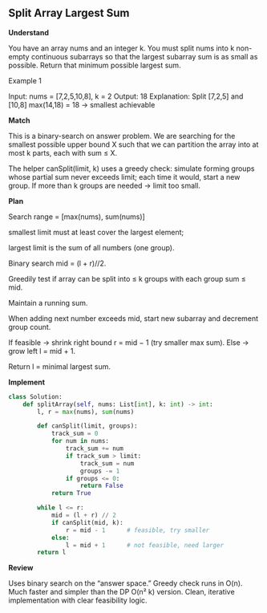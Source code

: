 ## Split Array Largest Sum

**Understand**

You have an array nums and an integer k.
You must split nums into k non-empty continuous subarrays so that the largest subarray sum is as small as possible.
Return that minimum possible largest sum.

Example 1

Input: nums = [7,2,5,10,8], k = 2
Output: 18
Explanation:
Split [7,2,5] and [10,8]
max(14,18) = 18 → smallest achievable

**Match**

This is a binary-search on answer problem.
We are searching for the smallest possible upper bound X such that we can partition the array into at most k parts, each with sum ≤ X.

The helper canSplit(limit, k) uses a greedy check:
simulate forming groups whose partial sum never exceeds limit;
each time it would, start a new group.
If more than k groups are needed → limit too small.

**Plan**

Search range = [max(nums), sum(nums)]

smallest limit must at least cover the largest element;

largest limit is the sum of all numbers (one group).

Binary search mid = (l + r)//2.

Greedily test if array can be split into ≤ k groups with each group sum ≤ mid.

Maintain a running sum.

When adding next number exceeds mid, start new subarray and decrement group count.

If feasible → shrink right bound r = mid − 1 (try smaller max sum).
Else → grow left l = mid + 1.

Return l = minimal largest sum.

**Implement**

```py
class Solution:
    def splitArray(self, nums: List[int], k: int) -> int:
        l, r = max(nums), sum(nums)

        def canSplit(limit, groups):
            track_sum = 0
            for num in nums:
                track_sum += num
                if track_sum > limit:
                    track_sum = num
                    groups -= 1
                if groups <= 0:
                    return False
            return True

        while l <= r:
            mid = (l + r) // 2
            if canSplit(mid, k):
                r = mid - 1      # feasible, try smaller
            else:
                l = mid + 1      # not feasible, need larger
        return l
```

**Review**

Uses binary search on the “answer space.”
Greedy check runs in O(n).
Much faster and simpler than the DP O(n² k) version.
Clean, iterative implementation with clear feasibility logic.
